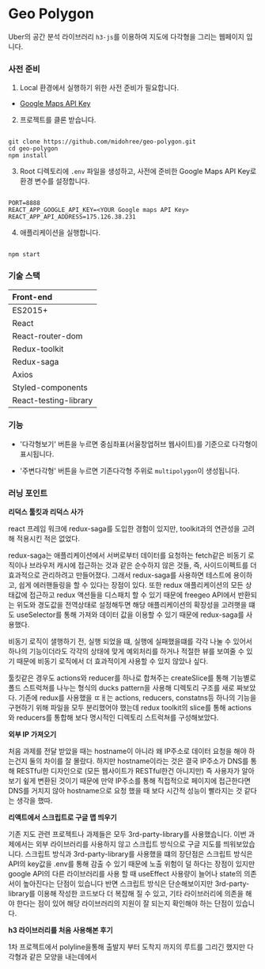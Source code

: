 # Geo Polygon

Uber의 공간 분석 라이브러리 `h3-js`를 이용하여 지도에 다각형을 그리는 웹페이지 입니다.

### 사전 준비

1. Local 환경에서 실행하기 위한 사전 준비가 필요합니다.

  - [Google Maps API Key](https://cloud.google.com/maps-platform/?utm_source=google&utm_medium=cpc&utm_campaign=FY18-Q2-global-demandgen-paidsearchonnetworkhouseads-cs-maps_contactsal_saf&utm_content=text-ad-none-none-DEV_c-CRE_460848633529-ADGP_Hybrid%20%7C%20AW%20SEM%20%7C%20BKWS%20~%20Google%20Maps%20API%20Key-KWID_43700035216023629-aud-581578347266%3Akwd-298247230705-userloc_1030760&utm_term=KW_google%20maps%20api%20key-ST_google%20maps%20api%20key&gclid=Cj0KCQiA0fr_BRDaARIsAABw4Et9xmLM_rakYTnqBv9JqmyA-Ws2uNNtmuXAquyx3lQ804b8sIW7DYwaAs65EALw_wcB)

2. 프로젝트를 클론 받습니다.

```

git clone https://github.com/midohree/geo-polygon.git
cd geo-polygon
npm install

```

3. Root 디렉토리에 `.env` 파일을 생성하고, 사전에 준비한 Google Maps API Key로 환경 변수를 설정합니다.

```

PORT=8888
REACT_APP_GOOGLE_API_KEY=<YOUR Google maps API Key>
REACT_APP_API_ADDRESS=175.126.38.231

```

4. 애플리케이션을 실행합니다.

```

npm start

```

### 기술 스택

| Front-end              |
| :--------------------- |
| ES2015+                |
| React                  |
| React-router-dom       |
| Redux-toolkit          |
| Redux-saga             |
| Axios                  |
| Styled-components      |
| React-testing-library  |

### 기능

- '다각형보기' 버튼을 누르면 중심좌표(서울창업허브 웹사이트)를 기준으로 다각형이 표시됩니다.

- '주변다각형' 버튼을 누르면 기존다각형 주위로 `multipolygon`이 생성됩니다.

### 러닝 포인트

**리덕스 툴킷과 리덕스 사가**

react 프레임 워크에 redux-saga를 도입한 경험이 있지만, toolkit과의 연관성을 고려해 적용시킨 적은 없었다.

redux-saga는 애플리케이션에서 서버로부터 데이터를 요청하는 fetch같은 비동기 로직이나 브라우저 캐시에 접근하는 것과 같은 순수하지 않은 것들, 즉, 사이드이펙트를 더 효과적으로 관리하려고 만들어졌다. 그래서 redux-saga를 사용하면 테스트에 용이하고, 쉽게 에러핸들링을 할 수 있다는 장점이 있다. 또한 redux 애플리케이션의 모든 상태값에 접근하고 redux 액션들을 디스패치 할 수 있기 때문에 freegeo API에서 반환되는 위도와 경도값을 전역상태로 설정해두면 해당 애플리케이션의 확장성을 고려햇을 떄도 useSelector를 통해 가져와 데이터 값을 이용할 수 있기 때문에 redux-saga를 사용했다.

 비동기 로직이 샐행하기 전, 실행 되었을 떄, 실행에 실패했을떄를 각각 나눌 수 있어서 하나의 기능이더라도 각각의 상태에 맞게 예외처리를 하거나 적절한 뷰를 보여줄 수 있기 때문에 비동기 로직에서 더 효과적이게 사용할 수 있지 않았나 싶다.

툴킷같은 경우도 actions와 reducer를 하나로 합쳐주는 createSlice를 통해 기능별로 폴드 스트럭쳐를 나누는 형식의 ducks pattern을 사용해 디렉토리 구조를 새로 짜보았다. 기존에 redux를 사용했을 ㄸㅐ는 actions, reducers, constatns등 하나의 기능을 구현하기 위해 파일을 모두 분리했어야 했는데 redux toolkit의 slice를 통해 actions와 reducers를 통합해 보다 명시적인 디렉토리 스트럭쳐를 구성해보았다.

**외부 IP 가져오기**

처음 과제를 전달 받았을 때는 hostname이 아니라 왜 IP주소로 데이터 요청을 해야 하는건지 둘의 차이를 잘 몰랐다. 하지만 hostname이라는 것은 결국 IP주소가 DNS를 통해 RESTful한 디자인으로 (모든 웹사이트가 RESTful한건 아니지만) 즉 사용자가 알아보기 슆게 변환된 것이기 때문에 만약 IP주소를 통해 직접적으로 페이지에 접근한다면 DNS를 거치지 않아 hostname으로 요청 했을 때 보다 시간적 성능이 빨라지는 것 같다는 생각을 했따.

**리액트에서 스크립트로 구글 맵 띄우기**

기존 지도 관련 프로젝트나 과제들은 모두 3rd-party-library를 사용했습니다. 이번 과제에서는 외부 라이브러리를 사용하지 않고 스크립트 방식으로 구글 지도를 띄워보았습니다. 스크립트 방식과 3rd-party-library를 사용했을 떄의 장단점은 스크립트 방식은 API의 key값을 .env를 통해 감출 수 있기 때문에 노출 위험이 덜 하다는 장점이 있지만 google API의 다른 라이브러리를 사용 할 때 useEffect 사용량이 늘어나 state의 의존서이 높아진다는 단점이 있습니다 반면 스크립트 방식은 단순해보이지만 3rd-party-library를 이용해 작성한 코드보다 더 복잡해 질 수 있고, 기타 라이브러리에 의존을 해야 한다는 점이 있어 해당 라이브러리의 지원이 잘 되는지 확인해야 하는 단점이 있습니다.

**h3 라이브러리를 처음 사용해본 후기**

1차 프로젝트에서 polyline을통해 출발지 부터 도착지 까지의 루트를 그리긴 했지만 다각형과 같은 모양을 내는데에서 